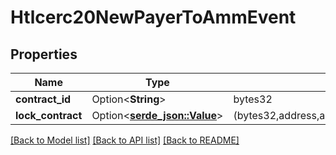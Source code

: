 # Htlcerc20NewPayerToAmmEvent

## Properties

Name | Type | Description | Notes
------------ | ------------- | ------------- | -------------
**contract_id** | Option<**String**> | bytes32 | [optional]
**lock_contract** | Option<[**serde_json::Value**](.md)> | (bytes32,address,address,address,uint256,bytes32,uint256,bool,bool,bytes32,bytes32) | [optional]

[[Back to Model list]](../README.md#documentation-for-models) [[Back to API list]](../README.md#documentation-for-api-endpoints) [[Back to README]](../README.md)


